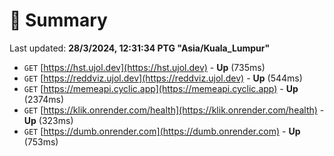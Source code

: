 # 📖 Summary
Last updated: **28/3/2024, 12:31:34 PTG "Asia/Kuala_Lumpur"**

- `GET` [https://hst.ujol.dev](https://hst.ujol.dev) - **Up** (735ms)
- `GET` [https://reddviz.ujol.dev](https://reddviz.ujol.dev) - **Up** (544ms)
- `GET` [https://memeapi.cyclic.app](https://memeapi.cyclic.app) - **Up** (2374ms)
- `GET` [https://klik.onrender.com/health](https://klik.onrender.com/health) - **Up** (323ms)
- `GET` [https://dumb.onrender.com](https://dumb.onrender.com) - **Up** (753ms)
